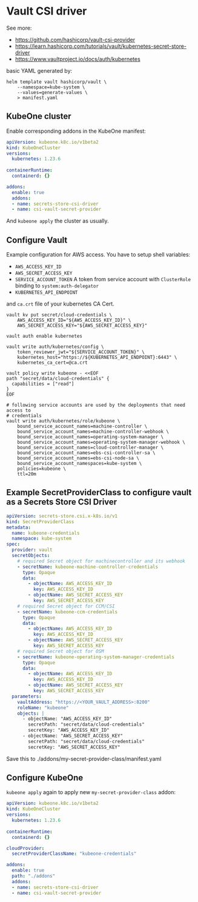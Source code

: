 # Vault CSI driver

See more: 
* https://github.com/hashicorp/vault-csi-provider
* https://learn.hashicorp.com/tutorials/vault/kubernetes-secret-store-driver
* https://www.vaultproject.io/docs/auth/kubernetes

basic YAML generated by:

```
helm template vault hashicorp/vault \
    --namespace=kube-system \
    --values=generate-values \
    > manifest.yaml
```

## KubeOne cluster

Enable corresponding addons in the KubeOne manifest:

```yaml
apiVersion: kubeone.k8c.io/v1beta2
kind: KubeOneCluster
versions:
  kubernetes: 1.23.6
    
containerRuntime:
  containerd: {}

addons:
  enable: true
  addons:
  - name: secrets-store-csi-driver
  - name: csi-vault-secret-provider
```

And `kubeone apply` the cluster as usually.

## Configure Vault

Example configuration for AWS access.
You have to setup shell variables:
* `AWS_ACCESS_KEY_ID`
* `AWS_SECRET_ACCESS_KEY`
* `SERVICE_ACCOUNT_TOKEN`
  A token from service account with `ClusterRole` binding to `system:auth-delegator`
* `KUBERNETES_API_ENDPOINT`

and `ca.crt` file of your kubernetes CA Cert.

```shell
vault kv put secret/cloud-credentials \
    AWS_ACCESS_KEY_ID="${AWS_ACCESS_KEY_ID}" \
    AWS_SECRET_ACCESS_KEY="${AWS_SECRET_ACCESS_KEY}"

vault auth enable kubernetes

vault write auth/kubernetes/config \
    token_reviewer_jwt="${SERVICE_ACCOUNT_TOKEN}" \
    kubernetes_host="https://${KUBERNETES_API_ENDPOINT}:6443" \
    kubernetes_ca_cert=@ca.crt

vault policy write kubeone - <<EOF
path "secret/data/cloud-credentials" {
  capabilities = ["read"]
}
EOF

# following service accounts are used by the deployments that need access to
# credentials
vault write auth/kubernetes/role/kubeone \
    bound_service_account_names=machine-controller \
    bound_service_account_names=machine-controller-webhook \
    bound_service_account_names=operating-system-manager \
    bound_service_account_names=operating-system-manager-webhook \
    bound_service_account_names=cloud-controller-manager \
    bound_service_account_names=ebs-csi-controller-sa \
    bound_service_account_names=ebs-csi-node-sa \
    bound_service_account_namespaces=kube-system \
    policies=kubeone \
    ttl=20m
```

## Example SecretProviderClass to configure vault as a Secrets Store CSI Driver

```yaml
apiVersion: secrets-store.csi.x-k8s.io/v1
kind: SecretProviderClass
metadata:
  name: kubeone-credentials
  namespace: kube-system
spec:
  provider: vault
  secretObjects:
    # required Secret object for machinecontroller and its webhook
    - secretName: kubeone-machine-controller-credentials
      type: Opaque
      data: 
        - objectName: AWS_ACCESS_KEY_ID
          key: AWS_ACCESS_KEY_ID 
        - objectName: AWS_SECRET_ACCESS_KEY
          key: AWS_SECRET_ACCESS_KEY
    # required Secret object for CCM/CSI
    - secretName: kubeone-ccm-credentials
      type: Opaque
      data: 
        - objectName: AWS_ACCESS_KEY_ID
          key: AWS_ACCESS_KEY_ID 
        - objectName: AWS_SECRET_ACCESS_KEY
          key: AWS_SECRET_ACCESS_KEY
    # required Secret object for OSM
    - secretName: kubeone-operating-system-manager-credentials
      type: Opaque
      data: 
        - objectName: AWS_ACCESS_KEY_ID
          key: AWS_ACCESS_KEY_ID 
        - objectName: AWS_SECRET_ACCESS_KEY
          key: AWS_SECRET_ACCESS_KEY 
  parameters:
    vaultAddress: "https://<YOUR_VAULT_ADDRESS>:8200"
    roleName: "kubeone"
    objects: |
      - objectName: "AWS_ACCESS_KEY_ID"
        secretPath: "secret/data/cloud-credentials"
        secretKey: "AWS_ACCESS_KEY_ID"
      - objectName: "AWS_SECRET_ACCESS_KEY"
        secretPath: "secret/data/cloud-credentials"
        secretKey: "AWS_SECRET_ACCESS_KEY"
```

Save this to ./addons/my-secret-provider-class/manifest.yaml

## Configure KubeOne

`kubeone apply` again to apply new `my-secret-provider-class` addon:

```yaml
apiVersion: kubeone.k8c.io/v1beta2
kind: KubeOneCluster
versions:
  kubernetes: 1.23.6
    
containerRuntime:
  containerd: {}

cloudProvider:
  secretProviderClassName: "kubeone-credentials"

addons:
  enable: true
  path: "./addons"
  addons:
  - name: secrets-store-csi-driver
  - name: csi-vault-secret-provider
```
